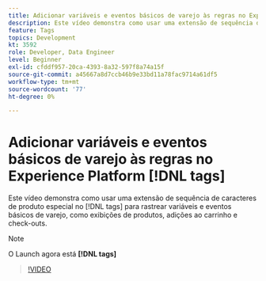```yaml
---
title: Adicionar variáveis e eventos básicos de varejo às regras no Experience Platform [!DNL tags]
description: Este vídeo demonstra como usar uma extensão de sequência de caracteres de produto especial no [!DNL tags] para rastrear variáveis e eventos básicos de varejo, como exibições de produtos, adições ao carrinho e check-outs.
feature: Tags
topics: Development
kt: 3592
role: Developer, Data Engineer
level: Beginner
exl-id: cfddf957-20ca-4393-8a32-597f8a74a15f
source-git-commit: a45667a8d7ccb46b9e33bd11a78fac9714a61df5
workflow-type: tm+mt
source-wordcount: '77'
ht-degree: 0%

---
```


# Adicionar variáveis e eventos básicos de varejo às regras no Experience Platform [!DNL tags]

Este vídeo demonstra como usar uma extensão de sequência de caracteres de produto especial no [!DNL tags] para rastrear variáveis e eventos básicos de varejo, como exibições de produtos, adições ao carrinho e check-outs.

>[!NOTE]
>
> O Launch agora está **[!DNL tags]**

>[!VIDEO](https://video.tv.adobe.com/v/28763/?quality=12&learn=on)
